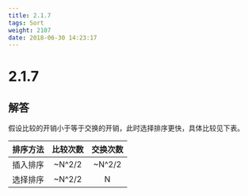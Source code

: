 ```yaml
---
title: 2.1.7
tags: Sort
weight: 2107
date: 2018-06-30 14:23:17
---
```


# 2.1.7


## 解答

假设比较的开销小于等于交换的开销，此时选择排序更快，具体比较见下表。

| 排序方法 | 比较次数 | 交换次数 |
| :------: | :------: | :------: |
| 插入排序 |  ~N^2/2  |  ~N^2/2  |
| 选择排序 |  ~N^2/2  |    N     |

